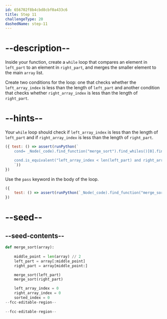 ```yaml
---
id: 656702f8b4cbd8cbf0a433c6
title: Step 11
challengeType: 20
dashedName: step-11
---
```


# --description--

Inside your function, create a `while` loop that compares an element in `left_part` to an element in `right_part`, and merges the smaller element to the main `array` list. 

Create two conditions for the loop: one that checks whether the `left_array_index` is less than the length of `left_part` and another condition that checks whether `right_array_index` is less than the length of `right_part`.

# --hints--

Your `while` loop should check if `left_array_index` is less than the length of `left_part` and if `right_array_index` is less than the length of `right_part`.

```js
({ test: () => assert(runPython(`
    cond= _Node(_code).find_function("merge_sort").find_whiles()[0].find_conditions()[0]

    cond.is_equivalent("left_array_index < len(left_part) and right_array_index < len(right_part)") or cond.is_equivalent("right_array_index < len(right_part) and left_array_index < len(left_part)")
    `))
}) 
```

Use the `pass` keyword in the body of the loop.

```js
({
    test: () => assert(runPython(`_Node(_code).find_function("merge_sort").find_whiles()[0].find_body().has_pass()`)) 
})
```

# --seed--

## --seed-contents--

```py
def merge_sort(array):
    
    middle_point = len(array) // 2
    left_part = array[:middle_point]
    right_part = array[middle_point:]

    merge_sort(left_part)
    merge_sort(right_part)

    left_array_index = 0
    right_array_index = 0
    sorted_index = 0
--fcc-editable-region--
    
--fcc-editable-region--
```
